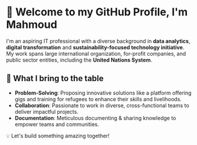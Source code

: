 # 👋 Welcome to my GitHub Profile, I'm Mahmoud

I'm an aspiring IT professional with a diverse background in **data analytics**,
**digital transformation** and **sustainability-focused technology initiative**.
My work spans large international organization, for-profit companies, and public
sector entities, including the **United Nations System**.

## 🔧 What I bring to the table

- **Problem-Solving**: Proposing innovative solutions like a platform offering
  gigs and training for refugees to enhance their skills and livelihoods.  
- **Collaboration**: Passionate to work in diverse, cross-functional teams to  
  deliver impactful projects.  
- **Documentation**: Meticulous documenting & sharing knowledge to empower teams
and communities.

💡 Let's build something amazing together!
